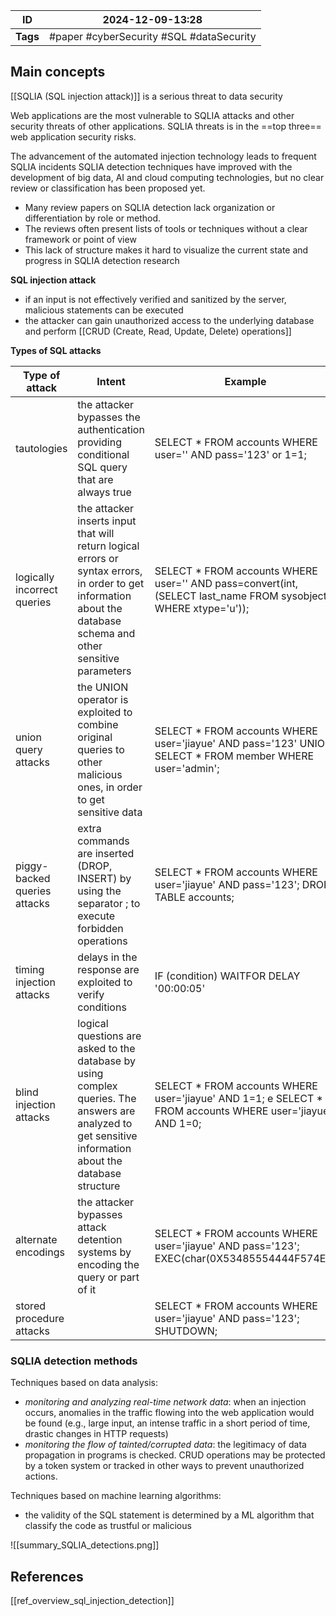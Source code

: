 
| ID       | 2024-12-09-13:28                         |
| -------- | ---------------------------------------- |
| **Tags** | #paper #cyberSecurity #SQL #dataSecurity |
## Main concepts
[[SQLIA (SQL injection attack)]] is a serious threat to data security

Web applications are the most vulnerable to SQLIA attacks and other security threats of other applications. SQLIA threats is in the ==top three== web application security risks.

The advancement of the automated injection technology leads to frequent SQLIA incidents
SQLIA detection techniques have improved with the development of big data, AI and cloud computing technologies, but no clear review or classification has been proposed yet.

- Many review papers on SQLIA detection lack organization or differentiation by role or method.
- The reviews often present lists of tools or techniques without a clear framework or point of view
- This lack of structure makes it hard to visualize the current state and progress in SQLIA detection research

**SQL injection attack**
- if an input is not effectively verified and sanitized by the server, malicious statements can be executed
- the attacker can gain unauthorized access to the underlying database and perform [[CRUD (Create, Read, Update, Delete) operations]]

**Types of SQL attacks**

| **Type of attack**           | **Intent**                                                                                                                                                        | **Example**                                                                                                     |
| ---------------------------- | ----------------------------------------------------------------------------------------------------------------------------------------------------------------- | --------------------------------------------------------------------------------------------------------------- |
| tautologies                  | the attacker bypasses the authentication providing conditional SQL query that are always true                                                                     | SELECT * FROM accounts WHERE user='' AND pass='123' or 1=1;                                                     |
| logically incorrect queries  | the attacker inserts input that will return logical errors or syntax errors, in order to get information about the database schema and other sensitive parameters | SELECT * FROM accounts WHERE user='' AND pass=convert(int, (SELECT last_name FROM sysobjects WHERE xtype='u')); |
| union query attacks          | the UNION operator is exploited to combine original queries to other malicious ones, in order to get sensitive data                                               | SELECT * FROM accounts WHERE user='jiayue' AND pass='123' UNION SELECT * FROM member WHERE user='admin';        |
| piggy-backed queries attacks | extra commands are inserted (DROP, INSERT) by using the separator ; to execute forbidden operations                                                               | SELECT * FROM accounts WHERE user='jiayue' AND pass='123'; DROP TABLE accounts;                                 |
| timing injection attacks     | delays in the response are exploited to verify conditions                                                                                                         | IF (condition) WAITFOR DELAY '00:00:05'                                                                         |
| blind injection attacks      | logical questions are asked to the database by using complex queries. The answers are analyzed to get sensitive information about the database structure          | SELECT * FROM accounts WHERE user='jiayue' AND 1=1; e SELECT * FROM accounts WHERE user='jiayue' AND 1=0;       |
| alternate encodings          | the attacker bypasses attack detention systems by encoding the query or part of it                                                                                | SELECT * FROM accounts WHERE user='jiayue' AND pass='123'; EXEC(char(0X53485554444F574E));                      |
| stored procedure attacks     |                                                                                                                                                                   | SELECT * FROM accounts WHERE user='jiayue' AND pass='123'; SHUTDOWN;                                            |

### **SQLIA detection methods**

Techniques based on data analysis:
- *monitoring and analyzing real-time network data*: when an injection occurs, anomalies in the traffic flowing into the web application would be found (e.g., large input, an intense traffic in a short period of time, drastic changes in HTTP requests)
- *monitoring the flow of tainted/corrupted data*: the legitimacy of data propagation in programs is checked. CRUD operations may be protected by a token system or tracked in other ways to prevent unauthorized actions.

Techniques based on machine learning algorithms:
- the validity of the SQL statement is determined by a ML algorithm that classify the code as trustful or malicious

![[summary_SQLIA_detections.png]]


## References
[[ref_overview_sql_injection_detection]]